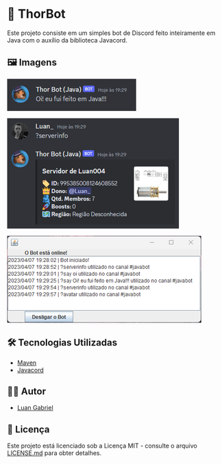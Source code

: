 # 🤖 ThorBot

Este projeto consiste em um simples bot de Discord feito inteiramente em Java com o auxílio da biblioteca Javacord.

## 🖼️ Imagens

![pic1](https://raw.githubusercontent.com/luan004/ThorBot-JAVA/main/src/main/resources/pic1.png)

![pic2](https://raw.githubusercontent.com/luan004/ThorBot-JAVA/main/src/main/resources/pic2.png)

![pic3](https://raw.githubusercontent.com/luan004/ThorBot-JAVA/main/src/main/resources/pic3.png)

## 🛠️ Tecnologias Utilizadas

- [Maven](https://maven.apache.org/)
- [Javacord](https://javacord.org/)

## 👨‍💻 Autor

- [Luan Gabriel](https://github.com/luan004)

## 📜 Licença
Este projeto está licenciado sob a Licença MIT - consulte o arquivo [LICENSE.md](LICENSE.md) para obter detalhes.